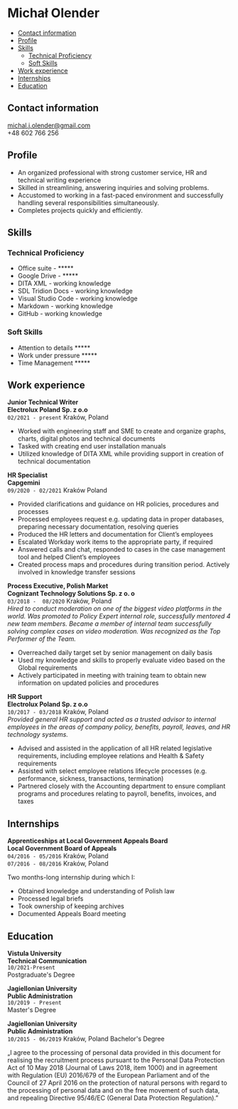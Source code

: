 <!-- omit in toc -->
# Michał Olender  

- [Contact information](#contact-information)
- [Profile](#profile)
- [Skills](#skills)
  - [Technical Proficiency](#technical-proficiency)
  - [Soft Skills](#soft-skills)
- [Work experience](#work-experience)
- [Internships](#internships)
- [Education](#education)


## Contact information
michal.j.olender@gmail.com  
+48 602 766 256 

## Profile

* An organized professional with strong customer service, HR and technical writing
experience
* Skilled in streamlining, answering inquiries and solving problems. 
* Accustomed to working in a
fast-paced environment and successfully handling several responsibilities simultaneously.
* Completes projects quickly and efficiently.  

## Skills  

### Technical Proficiency
* Office suite - \*****
* Google Drive - \*****
* DITA XML - working knowledge
* SDL Tridion Docs - working knowledge
* Visual Studio Code - working knowledge
* Markdown - working knowledge
* GitHub - working knowledge 

### Soft Skills  
* Attention to details \*****
* Work under pressure \*****
* Time Management \*****  

<div style="page-break-after: always;"></div>  

## Work experience

**Junior Technical Writer**  
**Electrolux Poland Sp. z o.o**  
`02/2021 - present` Kraków, Poland  
* Worked with engineering staff and SME to create and organize graphs, charts, digital photos and
technical documents
* Tasked with creating end user installation manuals 
* Utilized knowledge of DITA XML while providing support in creation of technical documentation

**HR Specialist**  
**Capgemini**  
`09/2020 - 02/2021` Kraków Poland  
* Provided clarifications and guidance on HR policies, procedures and processes
* Processed employees request e.g. updating data in proper databases, preparing necessary
documentation, resolving queries
* Produced the HR letters and documentation for Client’s employees
* Escalated Workday work items to the appropriate party, if required
* Answered calls and chat, responded to cases in the case management tool and helped Client’s
employees
* Created process maps and procedures during transition period. Actively involved in knowledge
transfer sessions  

**Process Executive, Polish Market**  
**Cognizant Technology Solutions Sp. z o. o**  
`03/2018 -  08/2020` Kraków, Poland  
*Hired to conduct moderation on one of the biggest video platforms in the world. Was promoted
to Policy Expert internal role, successfully mentored 4 new team members. Became a member
of internal team successfully solving complex cases on video moderation. Was recognized as the
Top Performer of the Team.*  
* Overreached daily target set by senior management on daily basis
* Used my knowledge and skills to properly evaluate video based on the Global requirements
* Actively participated in meeting with training team to obtain new information on updated
policies and procedures  

**HR Support**  
**Electrolux Poland Sp. z o.o**  
`10/2017 - 03/2018` Kraków, Poland  
*Provided general HR support and acted as a trusted advisor to internal employees in the areas
of company policy, benefits, payroll, leaves, and HR technology systems.*  
* Advised and assisted in the application of all HR related legislative requirements, including
employee relations and Health & Safety requirements
* Assisted with select employee relations lifecycle processes (e.g. performance, sickness,
transactions, termination)
* Partnered closely with the Accounting department to ensure compliant programs and
procedures relating to payroll, benefits, invoices, and taxes  

## Internships  

**Apprenticeships at Local Government Appeals Board**  
**Local Government Board of Appeals**  
`04/2016 - 05/2016` Kraków, Poland   
`07/2016 - 08/2016` Kraków, Poland  

Two months-long internship during which I:
* Obtained knowledge and understanding of Polish law
* Processed legal briefs
* Took ownership of keeping archives
* Documented Appeals Board meeting  

## Education  

**Vistula University**  
**Technical Communication**    
`10/2021-Present`  
Postgraduate's Degree

**Jagiellonian University**  
**Public Administration**    
`10/2019 - Present`  
Master's Degree
 
**Jagiellonian University**  
**Public Administration**  
`10/2015 - 06/2019` Kraków, Poland
Bachelor's Degree  

„I agree to the processing of personal data provided in this document for realising the
recruitment process pursuant to the Personal Data Protection Act of 10 May 2018 (Journal of
Laws 2018, item 1000) and in agreement with Regulation (EU) 2016/679 of the European
Parliament and of the Council of 27 April 2016 on the protection of natural persons with regard
to the processing of personal data and on the free movement of such data, and repealing
Directive 95/46/EC (General Data Protection Regulation).”



